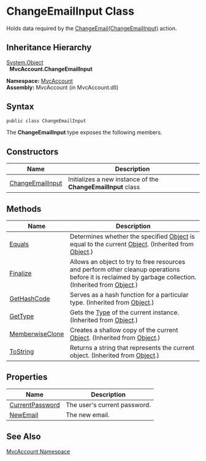 ChangeEmailInput Class
======================
Holds data required by the [ChangeEmail(ChangeEmailInput)][1] action.


Inheritance Hierarchy
---------------------
[System.Object][2]  
  **MvcAccount.ChangeEmailInput**  

**Namespace:** [MvcAccount][3]  
**Assembly:** MvcAccount (in MvcAccount.dll)

Syntax
------

```csharp
public class ChangeEmailInput
```

The **ChangeEmailInput** type exposes the following members.


Constructors
------------

Name                  | Description                                                  
--------------------- | ------------------------------------------------------------ 
[ChangeEmailInput][4] | Initializes a new instance of the **ChangeEmailInput** class 


Methods
-------

Name                  | Description                                                                                                                                                
--------------------- | ---------------------------------------------------------------------------------------------------------------------------------------------------------- 
[Equals][5]           | Determines whether the specified [Object][2] is equal to the current [Object][2]. (Inherited from [Object][2].)                                            
[Finalize][6]         | Allows an object to try to free resources and perform other cleanup operations before it is reclaimed by garbage collection. (Inherited from [Object][2].) 
[GetHashCode][7]      | Serves as a hash function for a particular type. (Inherited from [Object][2].)                                                                             
[GetType][8]          | Gets the [Type][9] of the current instance. (Inherited from [Object][2].)                                                                                  
[MemberwiseClone][10] | Creates a shallow copy of the current [Object][2]. (Inherited from [Object][2].)                                                                           
[ToString][11]        | Returns a string that represents the current object. (Inherited from [Object][2].)                                                                         


Properties
----------

Name                  | Description                  
--------------------- | ---------------------------- 
[CurrentPassword][12] | The user's current password. 
[NewEmail][13]        | The new email.               


See Also
--------
[MvcAccount Namespace][3]  

[1]: ../AccountController/ChangeEmail_1.md
[2]: http://msdn2.microsoft.com/en-us/library/e5kfa45b
[3]: ../README.md
[4]: _ctor.md
[5]: http://msdn2.microsoft.com/en-us/library/bsc2ak47
[6]: http://msdn2.microsoft.com/en-us/library/4k87zsw7
[7]: http://msdn2.microsoft.com/en-us/library/zdee4b3y
[8]: http://msdn2.microsoft.com/en-us/library/dfwy45w9
[9]: http://msdn2.microsoft.com/en-us/library/42892f65
[10]: http://msdn2.microsoft.com/en-us/library/57ctke0a
[11]: http://msdn2.microsoft.com/en-us/library/7bxwbwt2
[12]: CurrentPassword.md
[13]: NewEmail.md